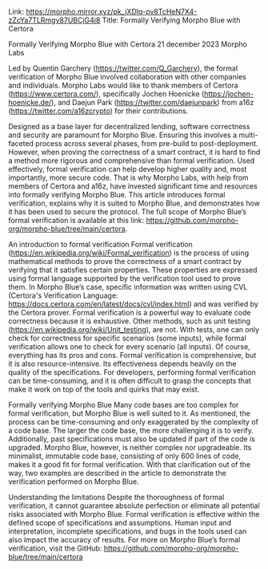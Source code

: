 Link: https://morpho.mirror.xyz/pk_jXDlq-pv8TcHeN7X4-zZcYa7TLRmgv87UBCjG4i8
Title: Formally Verifying Morpho Blue with Certora

Formally Verifying Morpho Blue with Certora
21 december 2023
Morpho Labs

Led by Quentin Garchery (https://twitter.com/Q_Garchery), the formal verification of Morpho Blue involved collaboration with other companies and individuals. Morpho Labs would like to thank members of Certora (https://www.certora.com/), specifically Jochen Hoenicke (https://jochen-hoenicke.de/), and Daejun Park (https://twitter.com/daejunpark) from a16z (https://twitter.com/a16zcrypto) for their contributions.


Designed as a base layer for decentralized lending, software correctness and security are paramount for Morpho Blue.
Ensuring this involves a multi-faceted process across several phases, from pre-build to post-deployment. However, when proving the correctness of a smart contract, it is hard to find a method more rigorous and comprehensive than formal verification.
Used effectively, formal verification can help develop higher quality and, most importantly, more secure code. That is why Morpho Labs, with help from members of Certora and a16z, have invested significant time and resources into formally verifying Morpho Blue.
This article introduces formal verification, explains why it is suited to Morpho Blue, and demonstrates how it has been used to secure the protocol.
The full scope of Morpho Blue’s formal verification is available at this link: https://github.com/morpho-org/morpho-blue/tree/main/certora.

An introduction to formal verification
Formal verification (https://en.wikipedia.org/wiki/Formal_verification) is the process of using mathematical methods to prove the correctness of a smart contract by verifying that it satisfies certain properties. These properties are expressed using formal language supported by the verification tool used to prove them.
In Morpho Blue’s case, specific information was written using CVL (Certora's Verification Language: https://docs.certora.com/en/latest/docs/cvl/index.html) and was verified by the Certora prover.
Formal verification is a powerful way to evaluate code correctness because it is exhaustive. Other methods, such as unit testing (https://en.wikipedia.org/wiki/Unit_testing), are not. With tests, one can only check for correctness for specific scenarios (some inputs), while formal verification allows one to check for every scenario (all inputs).
Of course, everything has its pros and cons. Formal verification is comprehensive, but it is also resource-intensive. Its effectiveness depends heavily on the quality of the specifications. For developers, performing formal verification can be time-consuming, and it is often difficult to grasp the concepts that make it work on top of the tools and quirks that may exist.

Formally verifying Morpho Blue
Many code bases are too complex for formal verification, but Morpho Blue is well suited to it. As mentioned, the process can be time-consuming and only exaggerated by the complexity of a code base. The larger the code base, the more challenging it is to verify. Additionally, past specifications must also be updated if part of the code is upgraded.
Morpho Blue, however, is neither complex nor upgradeable. Its minimalist, immutable code base, consisting of only 600 lines of code, makes it a good fit for formal verification.
With that clarification out of the way, two examples are described in the article to demonstrate the verification performed on Morpho Blue.

Understanding the limitations
Despite the thoroughness of formal verification, it cannot guarantee absolute perfection or eliminate all potential risks associated with Morpho Blue.
Formal verification is effective within the defined scope of specifications and assumptions. Human input and interpretation, incomplete specifications, and bugs in the tools used can also impact the accuracy of results.
For more on Morpho Blue’s formal verification, visit the GitHub: https://github.com/morpho-org/morpho-blue/tree/main/certora
